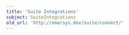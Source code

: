 ```yaml
---
title: 'Suite Integrations'
subject: SuiteIntegrations
old_url: 'http://emarsys.dev/suite/connect/'
---
```


